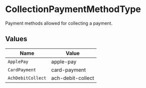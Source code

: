 # CollectionPaymentMethodType

Payment methods allowed for collecting a payment.


## Values

| Name              | Value             |
| ----------------- | ----------------- |
| `ApplePay`        | apple-pay         |
| `CardPayment`     | card-payment      |
| `AchDebitCollect` | ach-debit-collect |